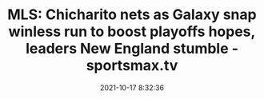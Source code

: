 ---
"title": "MLS: Chicharito nets as Galaxy snap winless run to boost playoffs hopes, leaders New England stumble - sportsmax.tv"
"date": "2021-10-17 8:32:36"
"feed_name": "GOOGLENEWSDRILLING"
"feed_website": "https://news.google.com/search?q=drilling%2Bincident&hl=en-US&gl=US&ceid=US:en"
"feed_rss": "https://news.google.com/rss/search?q=drilling%2Bincident&hl=en-US&gl=US&ceid=US:en"
"link": "https://www.sportsmax.tv/football/regional/item/89031-mls-chicharito-nets-as-galaxy-snap-winless-run-to-boost-playoffs-hopes-leaders-new-england-stumble"
"source": "{'href': 'https://www.sportsmax.tv', 'title': 'sportsmax.tv'}"
"file": "_posts/2021-1-1-1134b6b4db2b6a34d8c30059f81f064507a48075.md"
"accident": "0"
"drilling": "0"
"represented_by": "0"
"dead": "0"
"injured": "0"
"arrested": "0"
"place": "unknown place"
"where": "unknown site"
"causes": "unknown"
"place_uri": "unknown place"
---